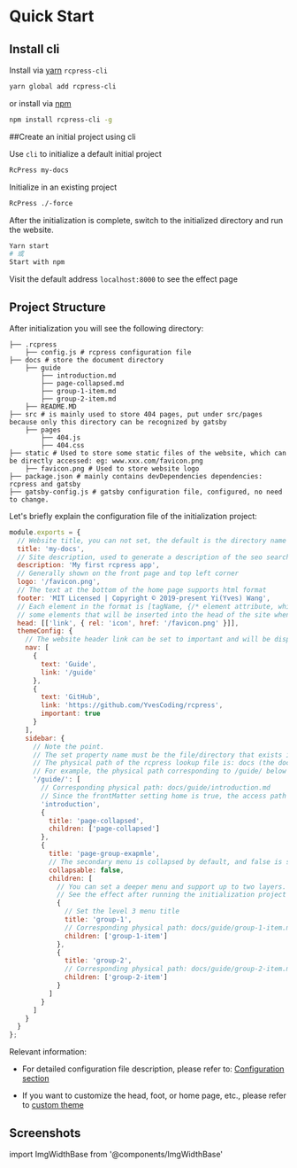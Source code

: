 # Quick Start

## Install cli

Install via [yarn](https://yarnpkg.com) `rcpress-cli`

```bash
yarn global add rcpress-cli
```

or install via [npm](https://docs.npmjs.com/cli/install.html)

```bash
npm install rcpress-cli -g
```

##Create an initial project using cli

Use `cli` to initialize a default initial project

```bash
RcPress my-docs
```

Initialize in an existing project

```bash
RcPress ./-force
```

After the initialization is complete, switch to the initialized directory and run the website.

```bash
Yarn start
# 或
Start with npm
```

Visit the default address `localhost:8000` to see the effect page

## Project Structure

After initialization you will see the following directory:

```bash{numberLines:true}
├── .rcpress
    ├── config.js # rcpress configuration file
├── docs # store the document directory
    ├── guide
        ├── introduction.md
        ├── page-collapsed.md
        ├── group-1-item.md
        ├── group-2-item.md
    ├── README.MD
├── src # is mainly used to store 404 pages, put under src/pages because only this directory can be recognized by gatsby
    ├── pages
        ├── 404.js
        ├── 404.css
├── static # Used to store some static files of the website, which can be directly accessed: eg: www.xxx.com/favicon.png
    ├── favicon.png # Used to store website logo
├── package.json # mainly contains devDependencies dependencies: rcpress and gatsby
├── gatsby-config.js # gatsby configuration file, configured, no need to change.
```

Let's briefly explain the configuration file of the initialization project:

```js
module.exports = {
  // Website title, you can not set, the default is the directory name of the document
  title: 'my-docs',
  // Site description, used to generate a description of the seo search and home page.
  description: 'My first rcpress app',
  // Generally shown on the front page and top left corner
  logo: '/favicon.png',
  // The text at the bottom of the home page supports html format
  footer: 'MIT Licensed | Copyright © 2019-present Yi(Yves) Wang',
  // Each element in the format is [tagName, {/* element attribute, which will be attached to the generated element as it is. */}, /* child node */]
  // some elements that will be inserted into the head of the site when the site is generated,
  head: [['link', { rel: 'icon', href: '/favicon.png' }]],
  themeConfig: {
    // The website header link can be set to important and will be displayed in red.
    nav: [
      {
        text: 'Guide',
        link: '/guide'
      },
      {
        text: 'GitHub',
        link: 'https://github.com/YvesCoding/rcpress',
        important: true
      }
    ],
    sidebar: {
      // Note the point.
      // The set property name must be the file/directory that exists in your document directory (default is docs)
      // The physical path of the rcpress lookup file is: docs (the document directory you set) + the key name in the sidebar
      // For example, the physical path corresponding to /guide/ below is docs/guide/
      '/guide/': [
        // Corresponding physical path: docs/guide/introduction.md
        // Since the frontMatter setting home is true, the access path does not have introduction, direct /guide/
        'introduction',
        {
          title: 'page-collapsed',
          children: ['page-collapsed']
        },
        {
          title: 'page-group-exapmle',
          // The secondary menu is collapsed by default, and false is set to default expansion.
          collapsable: false,
          children: [
            // You can set a deeper menu and support up to two layers.
            // See the effect after running the initialization project
            {
              // Set the level 3 menu title
              title: 'group-1',
              // Corresponding physical path: docs/guide/group-1-item.md
              children: ['group-1-item']
            },
            {
              title: 'group-2',
              // Corresponding physical path: docs/guide/group-2-item.md
              children: ['group-2-item']
            }
          ]
        }
      ]
    }
  }
};
```

Relevant information:

- For detailed configuration file description, please refer to: [Configuration section](../config)

- If you want to customize the head, foot, or home page, etc., please refer to [custom theme](theme)

## Screenshots

import ImgWidthBase from '@components/ImgWidthBase'

<p align="center">
<ImgWidthBase url="screenshot.png" width={700}/>  
</p>

<p align="center">
<ImgWidthBase url="screenshot-1.png" width={700}/>
</p>

<p align="center">
<ImgWidthBase url="screenshot-mobile.png" width={330}  />

<ImgWidthBase url="screenshot-mobile-1.png" width={330}/>

</p>

<p align="center">
</p>

<p align="center">
<ImgWidthBase url="screenshot-mobile-2.png" width={300}/>

<ImgWidthBase url="screenshot-mobile-3.png" width={300}/>

</p>

